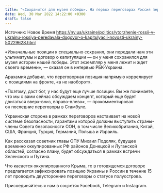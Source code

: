 ```yaml
---
title: "«Сохранится для музея победы». На первых переговорах Россия передавала Украине договор о капитуляции — Арахамия"
date: Wed, 30 Mar 2022 14:22:00 +0300
draft: false
---
```

Источник: Новое Время https://nv.ua/ukraine/politics/vtorzhenie-rossii-v-ukrainu-rossiya-peredavala-dogovor-o-kapitulyacii-novosti-ukrainy-50229628.html


 «Изначальные позиции я специально сохранил, они передали нам эти ультиматумы и договор о капитуляции — он у меня сохранился для музея истории нашей победы. Этот экземпляр у меня лежит и ждет своего времени», — сказал он в интервью РБК-Украина.

Арахамия добавил, что переговорная позиция напрямую коррелирует с позициями на фронте, «а не наоборот».

«Поэтому, даст бог, у нас будут еще лучше позиции. Вы же понимаете, что мы с вами сейчас обсуждаем концепт, который еще будет двигаться вверх-вниз, вправо-влево», — прокомментировал он последние переговоры в Стамбуле.

Украинская сторона в рамках переговоров настаивает на новой системе безопасности, гарантами которой должны выступить страны-члены Совета безопасности ООН, в том числе Великобритания, Китай, США, Франция, Турция, Германия, Польша и Израиль.

Как рассказал советник главы ОПУ Михаил Подоляк, будущее временно оккупированных РФ районов Донецкой и Луганской областей, согласно плану, будет обсуждаться в рамках встречи Зеленского и Путина.

Что касается оккупированного Крыма, то в готовящемся договоре предлагается зафиксировать позицию Украины и России в течение 15 лет проводить двусторонние переговоры о статусе полуострова.

Присоединяйтесь к нам в соцсетях Facebook, Telegram и Instagram.
